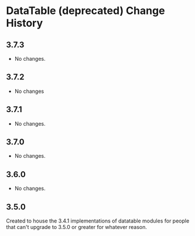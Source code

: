 DataTable (deprecated) Change History
=====================================

3.7.3
-----

* No changes.

3.7.2
-----

* No changes

3.7.1
-----

* No changes.

3.7.0
-----

* No changes.

3.6.0
-----

* No changes.

3.5.0
-----

Created to house the 3.4.1 implementations of datatable modules for people that
can't upgrade to 3.5.0 or greater for whatever reason.
